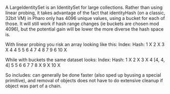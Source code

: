 A LargeIdentitySet is an IdentitySet for large collections.Rather than using linear probing, it takes advantage of the fact that identityHash (on a classic, 32bit VM) in Pharo only has 4096 unique values, using a bucket for each of those.It will still work if hash range changes (ie buckets are chosen mod 4096), but the potential gain will be lower the more diverse the hash space is.With linear probing you risk an array looking like this:Index:	Hash:	1	X	2	X	3	X	4	4	5	5	6	4	7	4	8	7	9	6	10	XWhile with buckets the same dataset looks:Index:	Hash:	1	X	2	X	3	X	4	[4, 4, 4]	5	5	6	6	7	7	8	X	9	X	10	XSo includes: can generally be done faster (also sped up byusing a special primitive), and removal of objects does not have to do extensive cleanup if object was part of a chain.